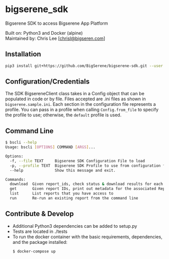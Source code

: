# bigserene_sdk

Bigserene SDK to access Bigserene App Platform

Built on: Python3 and Docker (alpine)<br>
Maintained by: Chris Lee [chrisl@bigseren.com]

## Installation

```bash
pip3 install git+https://github.com/BigSerene/bigserene-sdk.git --user
```

## Configuration/Credentials

The SDK BigsereneClient class takes in a Config object that can be populated in code or by file. Files accepted are .ini files as shown in `bigserene.sample.ini`. Each section in the configuration file represents a profile. You can pass in a profile when calling `Config.from_file` to specify the profile to use; otherwise, the `default` profile is used.

## Command Line

```bash
$ bscli --help
Usage: bscli [OPTIONS] COMMAND [ARGS]...

Options:
  -f, --file TEXT     Bigserene SDK Configuration File to load
  -p, --profile TEXT  Bigserene SDK Profile to use from configuration file
  --help              Show this message and exit.

Commands:
  download  Given report_ids, check status & download results for each
  get       Given report IDs, print out metadata for the associated Reports
  list      List reports that you have access to
  run       Re-run an existing report from the command line
```

## Contribute & Develop

- Additional Python3 dependencies can be added to setup.py
- Tests are located in ./tests <br>
- To run the docker container with the basic requirements, dependencies, and the package installed:
  ```bash
  $ docker-compose up
  ```

